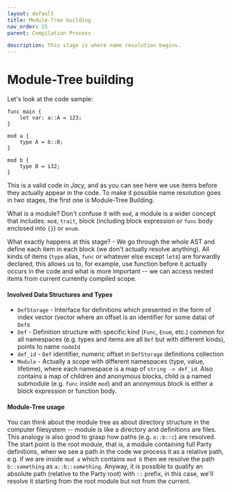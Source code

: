 ```yaml
---
layout: default
title: Module-Tree building
nav_order: 15
parent: Compilation Process

description: This stage is where name resolution begins.
---
```


# Module-Tree building

Let's look at the code sample:

```text
func main {
    let var: a::A = 123;
}

mod a {
    type A = b::B;
}

mod b {
    type B = i32;
}
```

This is a valid code in _Jacy,_ and as you can see here we use items before they actually appear in the code. To make it possible name resolution goes in two stages, the first one is Module-Tree Building.

What is a module? Don't confuse it with `mod`, a module is a wider concept that includes: `mod`, `trait`, block \(including block expression or `func` body enclosed into `{}`\) or `enum`.

What exactly happens at this stage? - We go through the whole AST and define each item in each block \(we don't actually resolve anything\). All kinds of items \(`type` alias, `func` or whatever else except `let`s\) are forwardly declared, this allows us to, for example, use function before it actually occurs in the code and what is more important -- we can access nested items from current currently compiled scope.

#### Involved Data Structures and Types

* `DefStorage` - Interface for definitions which presented in the form of index vector \(vector where an offset is an identifier for some data\) of `Def`s
* `Def` - Definition structure with specific kind \(`Func`, `Enum`, etc.\) common for all namespaces \(e.g. types and items are all `Def` but with different kinds\), points to name `nodeId`
* `def_id` - `Def` identifier, numeric offset in `DefStorage` definitions collection
* `Module` - Actually a scope with different namespaces \(type, value, lifetime\), where each namespace is a map of `string -> def_id`. Also contains a map of children and anonymous blocks, child is a named submodule \(e.g. `func` inside `mod`\) and an anonymous block is either a block expression or function body.

#### Module-Tree usage

You can think about the module tree as about directory structure in the computer filesystem -- module is like a directory and definitions are files. This analogy is also good to grasp how paths \(e.g. `a::b::c`\) are resolved. The start point is the root module, that is, a module containing full Party definitions, when we see a path in the code we process it as a relative path, e.g. if we are inside `mod a` which contains `mod b` then we resolve the path `b::something` as `a::b::something`. Anyway, it is possible to qualify an absolute path \(relative to the Party root\) with `::` prefix, in this case, we'll resolve it starting from the root module but not from the current.

